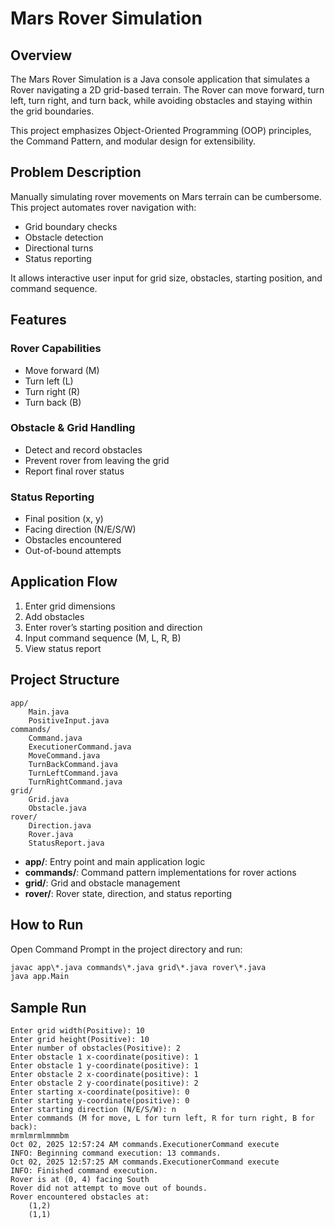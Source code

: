 
# Mars Rover Simulation

## Overview

The Mars Rover Simulation is a Java console application that simulates a Rover navigating a 2D grid-based terrain. The Rover can move forward, turn left, turn right, and turn back, while avoiding obstacles and staying within the grid boundaries.

This project emphasizes Object-Oriented Programming (OOP) principles, the Command Pattern, and modular design for extensibility.

## Problem Description

Manually simulating rover movements on Mars terrain can be cumbersome. This project automates rover navigation with:

- Grid boundary checks
- Obstacle detection
- Directional turns
- Status reporting

It allows interactive user input for grid size, obstacles, starting position, and command sequence.

## Features

### Rover Capabilities

- Move forward (M)
- Turn left (L)
- Turn right (R)
- Turn back (B)

### Obstacle & Grid Handling

- Detect and record obstacles
- Prevent rover from leaving the grid
- Report final rover status

### Status Reporting

- Final position (x, y)
- Facing direction (N/E/S/W)
- Obstacles encountered
- Out-of-bound attempts

## Application Flow

1. Enter grid dimensions
2. Add obstacles
3. Enter rover’s starting position and direction
4. Input command sequence (M, L, R, B)
5. View status report

## Project Structure

```text
app/
    Main.java
    PositiveInput.java
commands/
    Command.java
    ExecutionerCommand.java
    MoveCommand.java
    TurnBackCommand.java
    TurnLeftCommand.java
    TurnRightCommand.java
grid/
    Grid.java
    Obstacle.java
rover/
    Direction.java
    Rover.java
    StatusReport.java
```

- **app/**: Entry point and main application logic
- **commands/**: Command pattern implementations for rover actions
- **grid/**: Grid and obstacle management
- **rover/**: Rover state, direction, and status reporting

## How to Run

Open Command Prompt in the project directory and run:

```bat
javac app\*.java commands\*.java grid\*.java rover\*.java
java app.Main
```

## Sample Run

```text
Enter grid width(Positive): 10
Enter grid height(Positive): 10
Enter number of obstacles(Positive): 2
Enter obstacle 1 x-coordinate(positive): 1
Enter obstacle 1 y-coordinate(positive): 1
Enter obstacle 2 x-coordinate(positive): 1
Enter obstacle 2 y-coordinate(positive): 2
Enter starting x-coordinate(positive): 0
Enter starting y-coordinate(positive): 0
Enter starting direction (N/E/S/W): n
Enter commands (M for move, L for turn left, R for turn right, B for back):
mrmlmrmlmmmbm
Oct 02, 2025 12:57:24 AM commands.ExecutionerCommand execute
INFO: Beginning command execution: 13 commands.
Oct 02, 2025 12:57:25 AM commands.ExecutionerCommand execute
INFO: Finished command execution.
Rover is at (0, 4) facing South
Rover did not attempt to move out of bounds.
Rover encountered obstacles at:
    (1,2)
    (1,1)
```



